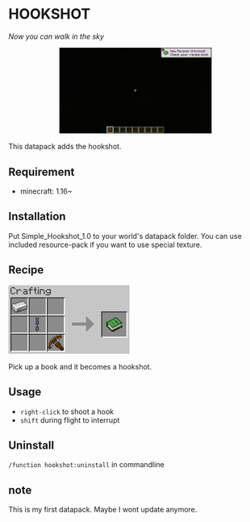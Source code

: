 # HOOKSHOT


_*Now you can walk in the sky*_
<p align="center">
    <img src="https://github.com/lynd2299/hookshot/blob/main/img/hookshot.gif" width="60%" />
</p>
This datapack adds the hookshot.

## Requirement
- minecraft: 1.16~

## Installation
Put Simple_Hookshot_1.0 to your world's datapack folder. You can use included resource-pack if you want to use special texture.

## Recipe
<img src="https://github.com/lynd2299/hookshot/blob/main/img/hookshot_recipe.png" />

Pick up a book and it becomes a hookshot.

## Usage
- `right-click` to shoot a hook
- `shift` during flight to interrupt

## Uninstall
`/function hookshot:uninstall` in commandline

## note
This is my first datapack. Maybe I wont update anymore.
